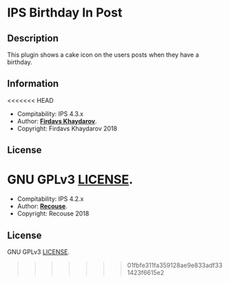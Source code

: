 # IPS Birthday In Post
## Description
This plugin shows a cake icon on the users posts when they have a birthday.

## Information
<<<<<<< HEAD
* Compitability: IPS 4.3.x
* Author: [**Firdavs Khaydarov**](https://recouse.github.io).
* Copyright: Firdavs Khaydarov 2018

## License
GNU GPLv3 [LICENSE](LICENSE).
=======
* Compitability: IPS 4.2.x
* Author: [**Recouse**](https://recouse.github.io).
* Copyright: Recouse 2018

## License
GNU GPLv3 [LICENSE](LICENSE).
>>>>>>> 01fbfe311fa359128ae9e833adf331423f6615e2
